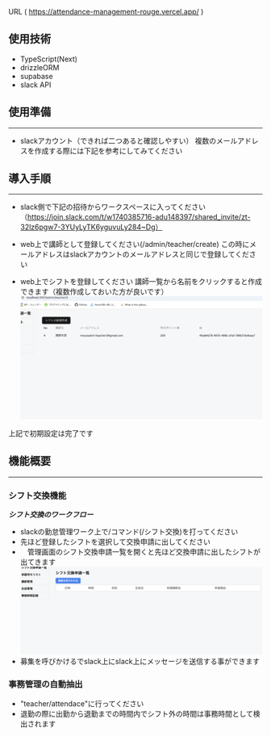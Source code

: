 URL ( https://attendance-management-rouge.vercel.app/ )

## 使用技術

* TypeScript(Next)
* drizzleORM
* supabase
* slack API
  
## 使用準備
---
* slackアカウント（できれば二つあると確認しやすい）
  複数のメールアドレスを作成する際には下記を参考にしてみてください
  
## 導入手順
---
* slack側で下記の招待からワークスペースに入ってください
  （https://join.slack.com/t/w1740385716-adu148397/shared_invite/zt-32lz6pgw7-3YUyLyTK6yguvuLy284~Dg）

* web上で講師として登録してください(/admin/teacher/create)
  この時にメールアドレスはslackアカウントのメールアドレスと同じで登録してください

* web上でシフトを登録してください
講師一覧から名前をクリックすると作成できます（複数作成しておいた方が良いです）
![alt text](image.png)

上記で初期設定は完了です


## 機能概要
---

### シフト交換機能

***シフト交換のワークフロー***
* slackの勤怠管理ワーク上で/コマンド(/シフト交換)を打ってください
* 先ほど登録したシフトを選択して交換申請に出してください
* 　管理画面のシフト交換申請一覧を開くと先ほど交換申請に出したシフトが出てきます
![alt text](image-1.png)
* 募集を呼びかけるでslack上にslack上にメッセージを送信する事ができます

### 事務管理の自動抽出
* "teacher/attendace"に行ってください
*  退勤の際に出勤から退勤までの時間内でシフト外の時間は事務時間として検出されます



